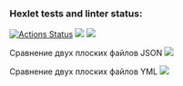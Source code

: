 ### Hexlet tests and linter status:
[![Actions Status](https://github.com/u-shev/python-project-50/workflows/hexlet-check/badge.svg)](https://github.com/u-shev/python-project-50/actions)
<a href="https://codeclimate.com/github/u-shev/python-project-50/maintainability"><img src="https://api.codeclimate.com/v1/badges/598b239214ffa18e63ca/maintainability" /></a>
<a href="https://codeclimate.com/github/u-shev/python-project-50/test_coverage"><img src="https://api.codeclimate.com/v1/badges/598b239214ffa18e63ca/test_coverage" /></a>

Сравнение двух плоских файлов JSON
<a href="https://asciinema.org/a/wE8kdKBAtSxgbW7VxHg93fOAA" target="_blank"><img src="https://asciinema.org/a/wE8kdKBAtSxgbW7VxHg93fOAA.svg" /></a>

Сравнение двух плоских файлов YML
<a href="https://asciinema.org/a/wE8kdKBAtSxgbW7VxHg93fOAA" target="_blank"><img src="https://asciinema.org/a/wE8kdKBAtSxgbW7VxHg93fOAA.svg" /></a>
 

